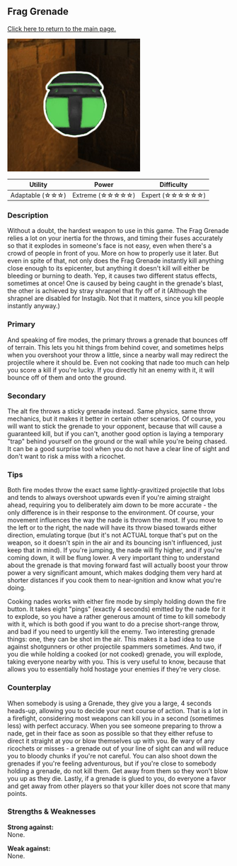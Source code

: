 ## Frag Grenade

[Click here to return to the main page.](Weapons-Guide.md)

<img src="../images/weapons/weaponsguide/grenade.png" height="300px"/>

| Utility | Power | Difficulty |
|-------------------|-------------------|--------------------|
| Adaptable (☆☆☆) | Extreme (☆☆☆☆☆) | Expert (☆☆☆☆☆☆) |

### Description

Without a doubt, the hardest weapon to use in this game. The Frag Grenade relies a lot on your inertia for the throws, and timing their fuses accurately so that it explodes in someone's face is not easy, even when there's a crowd of people in front of you. More on how to properly use it later. But even in spite of that, not only does the Frag Grenade instantly kill anything close enough to its epicenter, but anything it doesn't kill will either be bleeding or burning to death. Yep, it causes two different status effects, sometimes at once! One is caused by being caught in the grenade's blast, the other is achieved by stray shrapnel that fly off of it (Although the shrapnel are disabled for Instagib. Not that it matters, since you kill people instantly anyway.)

### Primary

And speaking of fire modes, the primary throws a grenade that bounces off of terrain. This lets you hit things from behind cover, and sometimes helps when you overshoot your throw a little, since a nearby wall may redirect the projectile where it should be. Even not cooking that nade too much can help you score a kill if you're lucky. If you directly hit an enemy with it, it will bounce off of them and onto the ground.

### Secondary

The alt fire throws a sticky grenade instead. Same physics, same throw mechanics, but it makes it better in certain other scenarios. Of course, you will want to stick the grenade to your opponent, because that will cause a guaranteed kill, but if you can't, another good option is laying a temporary "trap" behind yourself on the ground or the wall while you're being chased. It can be a good surprise tool when you do not have a clear line of sight and don't want to risk a miss with a ricochet.

### Tips

Both fire modes throw the exact same lightly-gravitized projectile that lobs and tends to always overshoot upwards even if you're aiming straight ahead, requiring you to deliberately aim down to be more accurate - the only difference is in their response to the environment. Of course, your movement influences the way the nade is thrown the most. If you move to the left or to the right, the nade will have its throw biased towards either direction, emulating torque (but it's not ACTUAL torque that's put on the weapon, so it doesn't spin in the air and its bouncing isn't influenced, just keep that in mind). If you're jumping, the nade will fly higher, and if you're coming down, it will be flung lower. A very important thing to understand about the grenade is that moving forward fast will actually boost your throw power a very significant amount, which makes dodging them very hard at shorter distances if you cook them to near-ignition and know what you're doing.

Cooking nades works with either fire mode by simply holding down the fire button. It takes eight "pings" (exactly 4 seconds) emitted by the nade for it to explode, so you have a rather generous amount of time to kill somebody with it, which is both good if you want to do a precise short-range throw, and bad if you need to urgently kill the enemy. Two interesting grenade things: one, they can be shot im the air. This makes it a bad idea to use against shotgunners or other projectile spammers sometimes. And two, if you die while holding a cooked (or not cooked) grenade, you will explode, taking everyone nearby with you. This is very useful to know, because that allows you to essentially hold hostage your enemies if they're very close.

### Counterplay
When somebody is using a Grenade, they give you a large, 4 seconds heads-up, allowing you to decide your next course of action. That is a lot in a firefight, considering most weapons can kill you in a second (sometimes less) with perfect accuracy. When you see someone preparing to throw a nade, get in their face as soon as possible so that they either refuse to direct it straight at you or blow themselves up with you. Be wary of any ricochets or misses - a grenade out of your line of sight can and will reduce you to bloody chunks if you're not careful. You can also shoot down the grenades if you're feeling adventurous, but if you're close to somebody holding a grenade, do not kill them. Get away from them so they won't blow you up as they die. Lastly, if a grenade is glued to you, do everyone a favor and get away from other players so that your killer does not score that many points.

### Strengths & Weaknesses

**Strong against:** <br/>None.

**Weak against:** <br/>None.
